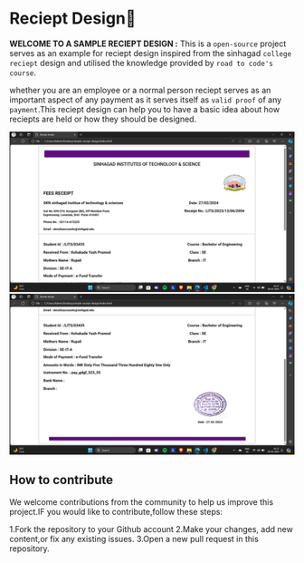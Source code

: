 # Reciept Design🧾

**WELCOME TO A SAMPLE RECIEPT DESIGN :**
This is a `open-source` project serves as an example for reciept design inspired from the sinhagad `college reciept` design and utilised the knowledge provided by `road to code's
course`.

whether you are an employee or a normal person reciept serves as an important aspect of any payment as it serves itself as `valid proof` of any `payment`.This reciept design can help you to have a basic idea about how reciepts are held or how they should be designed.

![output](output.png)
![output](output2.png)

## How to contribute 

We welcome contributions from the community to help us improve this project.IF you would like to contribute,follow these steps:

1.Fork the repository to your Github account 
2.Make your changes, add new content,or fix any existing issues.
3.Open a new pull request in this repository.

